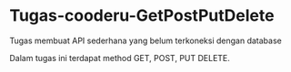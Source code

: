 # Tugas-cooderu-GetPostPutDelete

Tugas membuat API sederhana yang belum terkoneksi dengan database

Dalam tugas ini terdapat method GET, POST, PUT DELETE.
